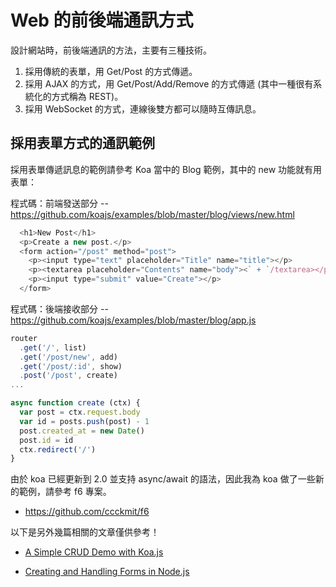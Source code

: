 # Web 的前後端通訊方式

設計網站時，前後端通訊的方法，主要有三種技術。

1. 採用傳統的表單，用 Get/Post 的方式傳遞。
2. 採用 AJAX 的方式，用 Get/Post/Add/Remove 的方式傳遞 (其中一種很有系統化的方式稱為 REST)。
3. 採用 WebSocket 的方式，連線後雙方都可以隨時互傳訊息。

## 採用表單方式的通訊範例

採用表單傳遞訊息的範例請參考 Koa 當中的 Blog 範例，其中的 new 功能就有用表單：


程式碼：前端發送部分 -- <https://github.com/koajs/examples/blob/master/blog/views/new.html>

```js
  <h1>New Post</h1>
  <p>Create a new post.</p>
  <form action="/post" method="post">
    <p><input type="text" placeholder="Title" name="title"></p>
    <p><textarea placeholder="Contents" name="body"><` + `/textarea></p>
    <p><input type="submit" value="Create"></p>
  </form>
```

程式碼：後端接收部分 -- <https://github.com/koajs/examples/blob/master/blog/app.js>

```js
router
  .get('/', list)
  .get('/post/new', add)
  .get('/post/:id', show)
  .post('/post', create)
...

async function create (ctx) {
  var post = ctx.request.body
  var id = posts.push(post) - 1
  post.created_at = new Date()
  post.id = id
  ctx.redirect('/')
}
```

由於 koa 已經更新到 2.0 並支持 async/await 的語法，因此我為 koa 做了一些新的範例，請參考 f6 專案。

* <https://github.com/ccckmit/f6>

以下是另外幾篇相關的文章僅供參考！

* [A Simple CRUD Demo with Koa.js](https://weblogs.asp.net/shijuvarghese/a-simple-crud-demo-with-koa-js)

* [Creating and Handling Forms in Node.js](https://www.sitepoint.com/creating-and-handling-forms-in-node-js/)
